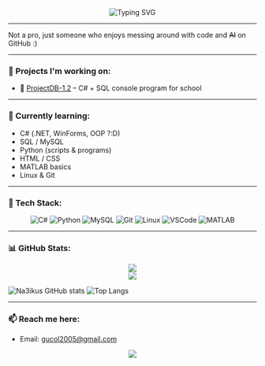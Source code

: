 <div align="center">
  <img src="https://readme-typing-svg.herokuapp.com?font=Fira+Code&pause=1000&color=58A6FF&center=true&vCenter=true&width=435&lines=Hi+there%2C+I'm+Na3ikus+%F0%9F%91%8B;Student+%7C+Developer+%7C+Explorer;Learning+new+technologies+daily!" alt="Typing SVG" />
</div>

---

Not a pro, just someone who enjoys messing around with code and ~~AI~~ on GitHub :)

---

### 🔭 Projects I'm working on:
- 🏫 [ProjectDB-1.2](https://github.com/Na3ikus/ProjectDB-1.2.git) – C# + SQL console program for school

---

### 🌱 Currently learning:
- C# (.NET, WinForms, OOP ?:D)
- SQL / MySQL
- Python (scripts & programs)
- HTML / CSS
- MATLAB basics
- Linux & Git

---

### 🧰 Tech Stack:

<div align="center">
  
![C#](https://img.shields.io/badge/C%23-239120?style=for-the-badge&logo=csharp&logoColor=white&labelColor=239120&color=68217A)
![Python](https://img.shields.io/badge/Python-FFD43B?style=for-the-badge&logo=python&logoColor=blue&labelColor=306998&color=FFD43B)
![MySQL](https://img.shields.io/badge/MySQL-4479A1?style=for-the-badge&logo=mysql&logoColor=white&labelColor=4479A1&color=F29111)
![Git](https://img.shields.io/badge/Git-F05032?style=for-the-badge&logo=git&logoColor=white)
![Linux](https://img.shields.io/badge/Linux-FCC624?style=for-the-badge&logo=linux&logoColor=black)
![VSCode](https://img.shields.io/badge/VSCode-007ACC?style=for-the-badge&logo=visual-studio-code&logoColor=white)
![MATLAB](https://img.shields.io/badge/MATLAB-0076A8?style=for-the-badge&logo=Mathworks&logoColor=white)

</div>

---

### 📊 GitHub Stats:

<div align="center">
  <img src="https://github-readme-activity-graph.vercel.app/graph?username=Na3ikus&theme=tokyo-night&hide_border=true&area=true" />
</div>

<div align="center">
  <img src="https://github-profile-trophy.vercel.app/?username=Na3ikus&theme=tokyonight&no-frame=true&row=1&column=6" />
</div>

![Na3ikus GitHub stats](https://github-readme-stats.vercel.app/api?username=Na3ikus&show_icons=true&theme=tokyonight&hide=prs)
![Top Langs](https://github-readme-stats.vercel.app/api/top-langs/?username=Na3ikus&layout=compact&theme=tokyonight)

---

### 📫 Reach me here:
- Email: gucol2005@gmail.com

<div align="center">
  <img src="https://capsule-render.vercel.app/api?type=waving&color=gradient&height=100&section=footer" />
</div>

